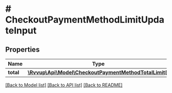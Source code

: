 # # CheckoutPaymentMethodLimitUpdateInput

## Properties

Name | Type | Description | Notes
------------ | ------------- | ------------- | -------------
**total** | [**\Rvvup\Api\Model\CheckoutPaymentMethodTotalLimit[]**](CheckoutPaymentMethodTotalLimit.md) |  | [optional]

[[Back to Model list]](../../README.md#models) [[Back to API list]](../../README.md#endpoints) [[Back to README]](../../README.md)
